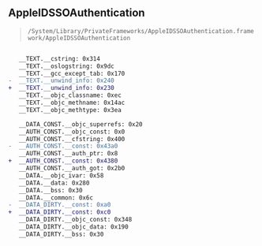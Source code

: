 ## AppleIDSSOAuthentication

> `/System/Library/PrivateFrameworks/AppleIDSSOAuthentication.framework/AppleIDSSOAuthentication`

```diff

   __TEXT.__cstring: 0x314
   __TEXT.__oslogstring: 0x9dc
   __TEXT.__gcc_except_tab: 0x170
-  __TEXT.__unwind_info: 0x240
+  __TEXT.__unwind_info: 0x230
   __TEXT.__objc_classname: 0xec
   __TEXT.__objc_methname: 0x14ac
   __TEXT.__objc_methtype: 0x3ea

   __DATA_CONST.__objc_superrefs: 0x20
   __AUTH_CONST.__objc_const: 0x0
   __AUTH_CONST.__cfstring: 0x400
-  __AUTH_CONST.__const: 0x43a0
   __AUTH_CONST.__auth_ptr: 0x8
+  __AUTH_CONST.__const: 0x4380
   __AUTH_CONST.__auth_got: 0x2b0
   __DATA.__objc_ivar: 0x58
   __DATA.__data: 0x280
   __DATA.__bss: 0x30
   __DATA.__common: 0x6c
-  __DATA_DIRTY.__const: 0xa0
+  __DATA_DIRTY.__const: 0xc0
   __DATA_DIRTY.__objc_const: 0x348
   __DATA_DIRTY.__objc_data: 0x190
   __DATA_DIRTY.__bss: 0x30

```
